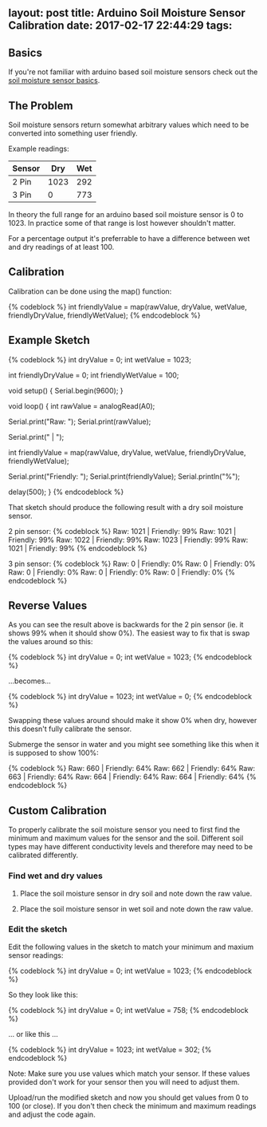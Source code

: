 layout: post
title: Arduino Soil Moisture Sensor Calibration
date: 2017-02-17 22:44:29
tags:
---

## Basics

If you're not familiar with arduino based soil moisture sensors check out the [soil moisture sensor basics](/Blog/2017/02/16/Arduino-Soil-Moisture-Sensor-Basics/).

## The Problem

Soil moisture sensors return somewhat arbitrary values which need to be converted into something user friendly.

Example readings:

| Sensor         | Dry           | Wet         |
| -------------- | -----------   | ----------- |     
| 2 Pin          | 1023          | 292         |
| 3 Pin          | 0             | 773         |

In theory the full range for an arduino based soil moisture sensor is 0 to 1023. In practice some of that range is lost however shouldn't matter.

For a percentage output it's preferrable to have a difference between wet and dry readings of at least 100.

## Calibration

Calibration can be done using the map() function:

{% codeblock %}
int friendlyValue = map(rawValue, dryValue, wetValue, friendlyDryValue, friendlyWetValue);
{% endcodeblock %}

## Example Sketch

{% codeblock %}
int dryValue = 0;
int wetValue = 1023;

int friendlyDryValue = 0;
int friendlyWetValue = 100;

void setup() {
  Serial.begin(9600);
}

void loop() {
  int rawValue = analogRead(A0);

  Serial.print("Raw: ");
  Serial.print(rawValue);

  Serial.print(" | ");
  
  int friendlyValue = map(rawValue, dryValue, wetValue, friendlyDryValue, friendlyWetValue);
  
  Serial.print("Friendly: ");
  Serial.print(friendlyValue);
  Serial.println("%");
  
  delay(500);
}
{% endcodeblock %}

That sketch should produce the following result with a dry soil moisture sensor.

2 pin sensor:
{% codeblock %}
Raw: 1021 | Friendly: 99%
Raw: 1021 | Friendly: 99%
Raw: 1022 | Friendly: 99%
Raw: 1023 | Friendly: 99%
Raw: 1021 | Friendly: 99%
{% endcodeblock %}

3 pin sensor:
{% codeblock %}
Raw: 0 | Friendly: 0%
Raw: 0 | Friendly: 0%
Raw: 0 | Friendly: 0%
Raw: 0 | Friendly: 0%
Raw: 0 | Friendly: 0%
{% endcodeblock %}

## Reverse Values

As you can see the result above is backwards for the 2 pin sensor (ie. it shows 99% when it should show 0%). The easiest way to fix that is swap the values around so this:

{% codeblock %}
int dryValue = 0;
int wetValue = 1023;
{% endcodeblock %}

...becomes...

{% codeblock %}
int dryValue = 1023;
int wetValue = 0;
{% endcodeblock %}

Swapping these values around should make it show 0% when dry, however this doesn't fully calibrate the sensor.

Submerge the sensor in water and you might see something like this when it is supposed to show 100%:

{% codeblock %}
Raw: 660 | Friendly: 64%
Raw: 662 | Friendly: 64%
Raw: 663 | Friendly: 64%
Raw: 664 | Friendly: 64%
Raw: 664 | Friendly: 64%
{% endcodeblock %}

## Custom Calibration

To properly calibrate the soil moisture sensor you need to first find the minimum and maximum values for the sensor and the soil. Different soil types may have different conductivity levels and therefore may need to be calibrated differently.

### Find wet and dry values

1) Place the soil moisture sensor in dry soil and note down the raw value.

2) Place the soil moisture sensor in wet soil and note down the raw value.

### Edit the sketch

Edit the following values in the sketch to match your minimum and maxium sensor readings:

{% codeblock %}
int dryValue = 0;
int wetValue = 1023;
{% endcodeblock %}

So they look like this:

{% codeblock %}
int dryValue = 0;
int wetValue = 758;
{% endcodeblock %}

... or like this ...

{% codeblock %}
int dryValue = 1023;
int wetValue = 302;
{% endcodeblock %}

Note: Make sure you use values which match your sensor. If these values provided don't work for your sensor then you will need to adjust them.

Upload/run the modified sketch and now you should get values from 0 to 100 (or close). If you don't then check the minimum and maximum readings and adjust the code again.